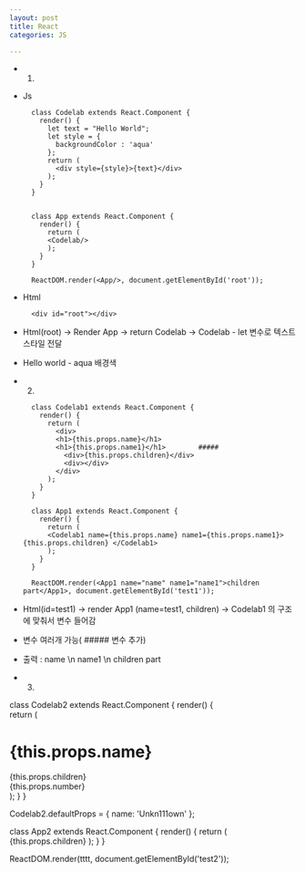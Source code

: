 ```yaml
---
layout: post
title: React
categories: JS

---
```




* 1)

* Js

        class Codelab extends React.Component {
          render() {
            let text = "Hello World";
            let style = {
              backgroundColor : 'aqua'
            };    
            return (
              <div style={style}>{text}</div>
            );
          }
        }


        class App extends React.Component {
          render() {
            return (
            <Codelab/>
            );
          }
        }

        ReactDOM.render(<App/>, document.getElementById('root'));

* Html

        <div id="root"></div>
        
        
* Html(root) -> Render App -> return Codelab -> Codelab - let 변수로 텍스트 스타일 전달  
* Hello world - aqua 배경색 


* 2)

        class Codelab1 extends React.Component {
          render() {   
            return (
              <div>
              <h1>{this.props.name}</h1>
              <h1>{this.props.name1}</h1>        #####
                <div>{this.props.children}</div>
                <div></div>
              </div>
            );
          }
        }

        class App1 extends React.Component {
          render() {
            return (
            <Codelab1 name={this.props.name} name1={this.props.name1}> {this.props.children} </Codelab1> 
            );
          }
        }

        ReactDOM.render(<App1 name="name" name1="name1">children part</App1>, document.getElementById('test1'));

* Html(id=test1) -> render App1 (name=test1, children) -> Codelab1 의 구조에 맞춰서 변수 들어감
* 변수 여러개 가능( ##### 변수 추가)
* 출력 : name \n name1 \n children part



* 3)


class Codelab2 extends React.Component {
  render() {   
    return (
      <div>
      <h1>{this.props.name}</h1>
        <div>{this.props.children}</div>
        <div>{this.props.number}</div>
      </div>
    );
  }
}




Codelab2.defaultProps = {
  name: 'Unkn111own'
};


class App2 extends React.Component {
  render() {
    return (
    <Codelab2 name={this.props.name}> {this.props.children} </Codelab2> 
    );
  }
}




ReactDOM.render(<App2>tttt</App2>, document.getElementById('test2'));
